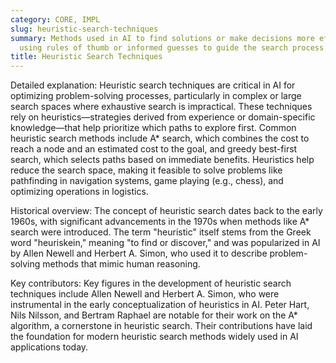 ```yaml
---
category: CORE, IMPL
slug: heuristic-search-techniques
summary: Methods used in AI to find solutions or make decisions more efficiently by
  using rules of thumb or informed guesses to guide the search process.
title: Heuristic Search Techniques
---
```


Detailed explanation:
Heuristic search techniques are critical in AI for optimizing problem-solving processes, particularly in complex or large search spaces where exhaustive search is impractical. These techniques rely on heuristics—strategies derived from experience or domain-specific knowledge—that help prioritize which paths to explore first. Common heuristic search methods include A* search, which combines the cost to reach a node and an estimated cost to the goal, and greedy best-first search, which selects paths based on immediate benefits. Heuristics help reduce the search space, making it feasible to solve problems like pathfinding in navigation systems, game playing (e.g., chess), and optimizing operations in logistics.

Historical overview:
The concept of heuristic search dates back to the early 1960s, with significant advancements in the 1970s when methods like A* search were introduced. The term "heuristic" itself stems from the Greek word "heuriskein," meaning "to find or discover," and was popularized in AI by Allen Newell and Herbert A. Simon, who used it to describe problem-solving methods that mimic human reasoning.

Key contributors:
Key figures in the development of heuristic search techniques include Allen Newell and Herbert A. Simon, who were instrumental in the early conceptualization of heuristics in AI. Peter Hart, Nils Nilsson, and Bertram Raphael are notable for their work on the A* algorithm, a cornerstone in heuristic search. Their contributions have laid the foundation for modern heuristic search methods widely used in AI applications today.
